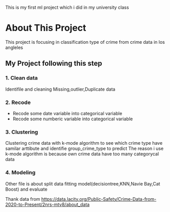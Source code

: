 This is my first ml project which i did in my university class

# About This Project
This project is focusing in classification type of crime from crime data in los angleles

## My Project following this step
### 1. Clean data
Identifile and cleaning  Missing,outlier,Duplicate data
### 2. Recode
- Recode some date variable into categorical variable
- Recode some numberic variable into categorical variable
### 3. Clustering
Clustering crime data with k-mode algorithm to see which crime type have samilar arttibute and identifie group_crime_type to predict
The reason i use k-mode algorithm is because own crime data have too many categorycal data
### 4. Modeling
Other file is about split data fitting model(decisiontree,KNN,Navie Bay,Cat Boost) and evaluate

Thank data from https://data.lacity.org/Public-Safety/Crime-Data-from-2020-to-Present/2nrs-mtv8/about_data
